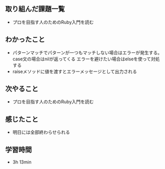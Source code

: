 ## 取り組んだ課題一覧
- プロを目指す人のためのRuby入門を読む
## わかったこと
- パターンマッチでパターンが一つもマッチしない場合はエラーが発生する。case文の場合はnilが返ってくる
  エラーを避けたい場合はelseを使って対処する
- raiseメソッドに値を渡すとエラーメッセージとして出力される
## 次やること
- プロを目指す人のためのRuby入門を読む
## 感じたこと
- 明日には全部終わらせられる 
## 学習時間
- 3h 13min
